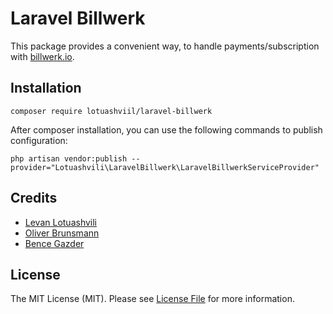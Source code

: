 # Laravel Billwerk

This package provides a convenient way, to handle payments/subscription with [billwerk.io](https://billwerk.io).

## Installation

```
composer require lotuashviil/laravel-billwerk
```

After composer installation, you can use the following commands to publish configuration:

```
php artisan vendor:publish --provider="Lotuashvili\LaravelBillwerk\LaravelBillwerkServiceProvider"
```

## Credits

- [Levan Lotuashvili](https://github.com/Lotuashvili)
- [Oliver Brunsmann](https://github.com/obrunsmann)
- [Bence Gazder](https://github.com/gazben)

## License

The MIT License (MIT). Please see [License File](LICENSE.md) for more information.